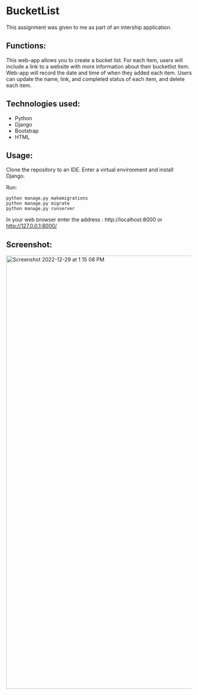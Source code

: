 # BucketList

This assignment was given to me as part of an intership application.

## Functions:

This web-app allows you to create a bucket list. For each item, users will include a link to a website with more information about their bucketlist item. Web-app will record the date and time of when they added each item. Users can update the name, link, and completed status of each item, and delete each item. 

## Technologies used:
* Python
* Django
* Bootstrap
* HTML

## Usage:

Clone the repository to an IDE. Enter a virtual environment and install Django.

Run:
```
python manage.py makemigrations
python manage.py migrate
python manage.py runserver
```

In your web browser enter the address : http://localhost:8000 or http://127.0.0.1:8000/

## Screenshot:

<img width="1172" alt="Screenshot 2022-12-29 at 1 15 08 PM" src="https://user-images.githubusercontent.com/112340268/209992957-0711b4bb-6298-4c1d-b21d-0a33b246d6a0.png">
